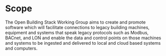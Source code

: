 # Scope

The Open Building Stack Working Group aims to create and promote software which will facilitate connections to legacy building machines, equipment and systems that speak legacy protocols such as Modbus, BACnet, and LON and enable the data and control points on those machines and systems to be ingested and delivered to local and cloud based systems and computers.
